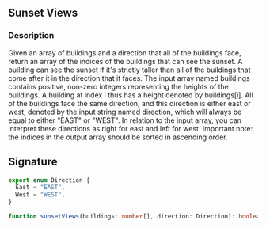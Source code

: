 ## Sunset Views

### Description

Given an array of buildings and a direction that all of the buildings face, return an array of the indices of the buildings that can see the sunset.
A building can see the sunset if it's strictly taller than all of the buildings that come after it in the direction that it faces.
The input array named buildings contains positive, non-zero integers representing the heights of the buildings. A building at index i thus has a height denoted by buildings[i]. All of the buildings face the same direction, and this direction is either east or west, denoted by the input string named direction, which will always be equal to either "EAST" or "WEST". In relation to the input array, you can interpret these directions as right for east and left for west.
Important note: the indices in the output array should be sorted in ascending order.

## Signature

```typescript
export enum Direction {
  East = "EAST",
  West = "WEST",
}

function sunsetViews(buildings: number[], direction: Direction): boolean;
```

